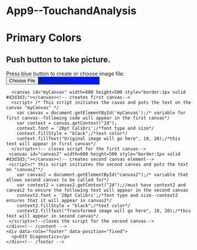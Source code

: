 # App9--TouchandAnalysis
<!DOCTYPE html>
<html lang="en">

<!-- The following code has been developed by students and/or researchers of the Freshman Research Initiative, DIY Diagnostics Stream at The University of Texas at Austin.  This code is shared for demonstration purposes and should not be considered a product -- it is for entertainment purposes only.  Any user of this code does so at their own risk. Members of the DIY Stream, FRI, and The University of Texas system are not liable for anything related to this code.
 
  THIS CODE SHOULD NOT BE USED TO DIAGNOSE ANY KIND OF MEDICAL CONDITION.
 
  Further Information:
  http://cns.utexas.edu/fri
 
  Research Educator:
  Timothy E. Riedel
  triedel@utexas.edu
 
  Authors in chronological order of contribution:
  Author 1: Timothy E. Riedel
  Author 2: Amanda Yates
  
  References:
  http://docs.webplatform.org/wiki/concepts/programming/drawing_images_onto_canvas#Loading_the_image_programmatically
  http://www.html5rocks.com/en/tutorials/file/dndfiles/
  http://www.w3.org/TR/FileAPI/
  http://mobilehtml5.org/
  http://stackoverflow.com/questions/11929099/html5-canvas-drawimage-ratio-bug-ios
  
  Brief Description of Goal of Code:
  The goal is to create an app that is able to take a picture, display that on a canvas, and then display an image containing only blue pixels on an additional canvas. 
 
  Known Issues:
  None, so far
-->

 <head>
  <meta charset="utf-8">
  <title>Photo Transform</title>
  <meta name="viewport" content="width=device-width, initial-scale=.7">
  <meta name="apple-mobile-web-app-capable" content="yes">
  <link rel="stylesheet" href="https://code.jquery.com/mobile/1.3.2/jquery.mobile-1.3.2.min.css" />
  <script src="https://code.jquery.com/jquery-1.9.1.min.js"></script>
  <script src="https://code.jquery.com/mobile/1.3.2/jquery.mobile-1.3.2.min.js"></script>

 <script>
  var docMod = document.lastModified; // gets last modified date and time of the index.html file
  console.log("This file last modified  " + docMod); // displays last modified date and time in the javascipt browser console 
/* detectVerticalSquash & drawImageIOSFix = are functions that are critical due to a flaw in the iPhone camera software that squishes any photos displayed on an HTML5 canvas element. https://github.com/stomita/ios-imagefile-megapixel
*/
 function detectVerticalSquash(img) {
  var iw = img.naturalWidth, ih = img.naturalHeight;
  var canvas = document.createElement('canvas');/* creates first canvas variable */
  canvas.width = 1;
  canvas.height = ih;
  var ctx = canvas.getContext('2d');
  ctx.drawImage(img, 0, 0);
  var data = ctx.getImageData(0, 0, 1, ih).data;
  var sy = 0;
  var ey = ih;
  var py = ih;
  while (py > sy) {
   var alpha = data[(py - 1) * 4 + 3];
   if (alpha === 0) {
    ey = py;
   } 
   else {
    sy = py;
   }
   py = (ey + sy) >> 1;
  }
  var ratio = (py / ih);
  return (ratio===0)?1:ratio;
 }
 function drawImageIOSFix(ctx, img, sx, sy, sw, sh, dx, dy, dw, dh) {
  var vertSquashRatio = detectVerticalSquash(img);
  ctx.drawImage(img, sx, sy, sw, sh, dx, dy, dw, dh / vertSquashRatio);
 }
/* window.onload necessary to keep javascripts from running before the app gets a chance to load entirely. */
 window.onload = function() {
  var fileInput = document.getElementById('fileInput');
  var messageDisplayArea = document.getElementById('messageDisplayArea');
  /* fileInput.addEventListener looks for any change in the <input> tag indicating that the user has selected a file (picture). */
  fileInput.addEventListener('change', function(e) {
    var file = fileInput.files[0];
    var imageType = /image.*/;
    /* if (file.type.match(imageType)) checks that the selected file is indeed an image. */
    if (file.type.match(imageType)) {
      /* new FileReader(); and reader.onload start some kind of file reading process in javaScript. I do not understand why this is necessary although it may simply slow things down to let the image load. */
      var reader = new FileReader();
      reader.onload = function(e) {
        /* messageDisplayArea.innerHTML not needed but allows you to send a message at this point in the program. */
        messageDisplayArea.innerHTML = "You picked an image!";
        /* new Image() and img.onload start some kind of new image creation process in javaScript. I do not understand why this is necessary although it may simply slow things down to let the image load. */
        var img = new Image();
        img.onload = function() {
          /*This finally draws the image onto the first drawing canvas. The specific canvas is referred to by "context". This is established down in the HTML part of the file just under the first <canvas> tag. If we weren't worried about fixing an iPhone bug we would use context.drawImage(image, 0, 0, img.naturalWidth, img.naturalHeight, 0, 0, 600, 500) instead of drawImageIOSFix */
        
          drawImageIOSFix(context,img, 0, 0, img.naturalWidth, img.naturalHeight, 0, 0, 600, 500);
          /*  +++++++++++++++ BEGIN IMAGE PROCESSING +++++++++++++++ */
          /*  ++++++++++++++++++++++++++++++++++++++++++++++++++++++ */
          /* PUT ANY CHANGES TO THE JAVASCRIPT HERE  */
          // func = 'color'; // last used function 
            drawImageIOSFix(context2,img, 0, 0, img.naturalWidth, img.naturalHeight, 0, 0, 600, 500);//this will appear in second canvas
            var imgd = context2.getImageData(0, 0, 600, 500);//getImageData refers to the image in first canvas
            var data = imgd.data;
            for (var i = 0, n = data.length; i < n; i += 4) {
            data[i] = 0; // red color pixels
            data[i+1] = 0; // green color pixels
            } //end of color intensity function to leave blue pixels remaining
             context2.putImageData(imgd, 0, 0);// put image data back to context2 (on second canvas)
      } // end of img.onload
        
        img.src = reader.result;
      } //  end of reader.onload
      
      reader.readAsDataURL(file);
    } // end of the if statement checking that file is an image
    else
    {
      // this is what happens if the orignial file selected is not an image file
      messageDisplayArea.innerHTML = "File not supported!"
    } // end of the else statement if file in NOT an image
  }); // end of the fileInput.addEventListener function
 } // end of the window.onload function
 </script>
 </head>

 <body>
  <div data-role="page">
    <div data-role="header">
    <h1>Primary Colors</h1></div><!-- /header -->
    <div data-role="content">	
      <h2>Push button to take picture.</h2>
      <div>
        Press blue button to create or choose image file:
        <input type="file" id="fileInput" STYLE="background-color: #001AFF;"><!-- the color can be changed using RGB color codes-->
      </div>
      <div id="messageDisplayArea"></div>
      
      <canvas id="myCanvas" width=600 height=500 style="border:1px solid #d3d3d3;"></canvas><!-- creates first canvas-->
      <script> /* This script initiates the cavas and puts the text on the canvas "myCanvas" */
        var canvas = document.getElementById('myCanvas');/* variable for first canvas--following code will appear in the first canvas*/
        var context = canvas.getContext("2d");
        context.font = '20pt Calibri';/*font type and size*/
        context.fillStyle = "black";/*text color*/
        context.fillText("Original image will go here", 10, 20);/*this text will appear in first canvas*/
      </script><!-- closes script for the first canvas-->
     <canvas id="canvas2" width=600 height=500 style="border:1px solid #d3d3d3;"></canvas><!-- creates second canvas element-->
     <script>/* this script initiates the second canvas and puts the text on "canvas2"*/
        var canvas2 = document.getElementById("canvas2");/* variable that allows second canvas to be called for*/
        var context2 = canvas2.getContext("2d");//must have context2 and canvas2 to ensure the following text will appear in the second canvas
        context2.font = '20pt Calibri';/*font type and size--context2 ensures that it will appear in canvas2*/
        context2.fillStyle = "black";/*text color*/
        context2.fillText("Transformed image will go here", 10, 20);/*this text will appear in second canvas*/
     </script><!--closes the script for the second canvas-->
    </div><!-- /content -->
    <div data-role="footer" data-position="fixed">
      <p>DIY Diagnostics</p>
    </div><!-- /footer -->
  </div><!-- /page -->
 </body>
</html>
